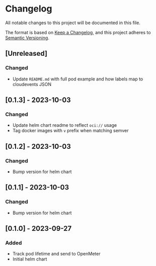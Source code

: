 # Changelog

All notable changes to this project will be documented in this file.

The format is based on [Keep a Changelog](https://keepachangelog.com/en/1.0.0/),
and this project adheres to [Semantic Versioning](https://semver.org/spec/v2.0.0.html).

## [Unreleased]

### Changed
- Update `README.md` with full pod example and how labels map to cloudevents JSON

## [0.1.3] - 2023-10-03
### Changed
- Update helm chart readme to reflect `oci://` usage
- Tag docker images with `v` prefix when matching semver

## [0.1.2] - 2023-10-03
### Changed
- Bump version for helm chart

## [0.1.1] - 2023-10-03
### Changed
- Bump version for helm chart

## [0.1.0] - 2023-09-27
### Added
- Track pod lifetime and send to OpenMeter
- Initial helm chart
